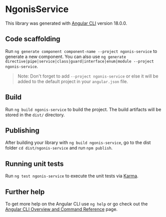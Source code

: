 # NgonisService

This library was generated with [Angular CLI](https://github.com/angular/angular-cli) version 18.0.0.

## Code scaffolding

Run `ng generate component component-name --project ngonis-service` to generate a new component. You can also use `ng generate directive|pipe|service|class|guard|interface|enum|module --project ngonis-service`.
> Note: Don't forget to add `--project ngonis-service` or else it will be added to the default project in your `angular.json` file. 

## Build

Run `ng build ngonis-service` to build the project. The build artifacts will be stored in the `dist/` directory.

## Publishing

After building your library with `ng build ngonis-service`, go to the dist folder `cd dist/ngonis-service` and run `npm publish`.

## Running unit tests

Run `ng test ngonis-service` to execute the unit tests via [Karma](https://karma-runner.github.io).

## Further help

To get more help on the Angular CLI use `ng help` or go check out the [Angular CLI Overview and Command Reference](https://angular.dev/tools/cli) page.
